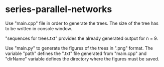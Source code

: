 # series-parallel-networks

Use "main.cpp" file in order to generate the trees. The size of the tree has to be written in console window.

"sequences for trees.txt" provides the already generated output for n = 9.

Use "main.py" to generate the figures of the trees in ".png" format. The variable "path" defines the ".txt" file generated from "main.cpp" and "dirName" variable defines the directory where the figures must be saved.
